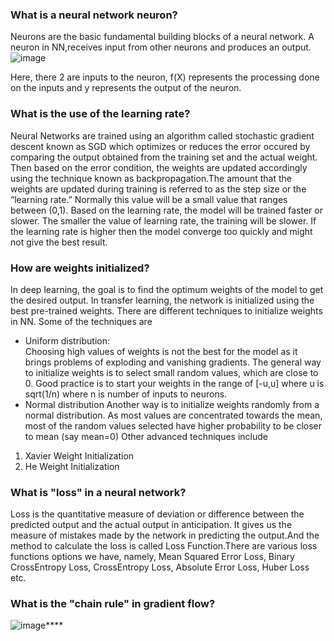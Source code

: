 ### What is a neural network neuron?
Neurons are the basic fundamental building blocks of a neural network. A neuron in NN,receives input from other neurons and produces an output. 
![image](https://user-images.githubusercontent.com/16747373/117242668-56665e00-ae53-11eb-905f-84156b5e047f.png)

Here, there 2 are inputs to the neuron, f(X) represents the processing done on the inputs and y represents the output of the neuron.

### What is the use of the learning rate?
Neural Networks are trained using an algorithm called  stochastic gradient descent known as SGD which optimizes or reduces the error occured by comparing the output obtained from the training set and the actual weight. Then based on the error condition, the weights are updated accordingly using the technique known as backpropagation.The amount that the weights are updated during training is referred to as the step size or the “learning rate.” Normally this value will be a small value that ranges between (0,1). Based on the learning rate, the model will be trained faster or slower. The smaller the value of learning rate, the training will be slower. If the learning rate is higher then the model converge too quickly and might not give the best result.

### How are weights initialized?

In deep learning, the goal is to find the optimum weights of the model to get the desired output. In transfer learning, the network is initialized using the best pre-trained weights. There are different techniques to initialize weights in NN. Some of the techniques are 
* Uniform distribution:    
        Choosing high values of weights is not the best for the model as it brings problems of exploding and vanishing gradients. The general way to initialize weights is to select small random values, which are close to 0. Good practice is to start your weights in the range of [-u,u] where u is sqrt(1/n) where n is number of inputs to neurons.
* Normal distribution
        Another way is to initialize weights randomly from a normal distribution. As most values are concentrated towards the mean, most of the random values selected have higher probability to be closer to mean (say mean=0)
Other advanced techniques include
1.  Xavier Weight Initialization
2.  He Weight Initialization

### What is "loss" in a neural network?
Loss is the quantitative measure of deviation or difference between the predicted output and the actual output in anticipation. It gives us the measure of mistakes made by the network in predicting the output.And the method to calculate the loss is called Loss Function.There are various loss functions options we have, namely, Mean Squared Error Loss, Binary CrossEntropy Loss, CrossEntropy Loss, Absolute Error Loss, Huber Loss etc.


### What is the "chain rule" in gradient flow?
![image](https://user-images.githubusercontent.com/16747373/117249606-7e5bbe80-ae5f-11eb-8933-2f6b7d6d8869.png)****













